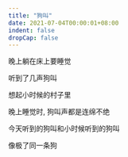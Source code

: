 ```yaml
---
title: "狗叫"
date: 2021-07-04T00:00:01+08:00
indent: false
dropCap: false
---
```


晚上躺在床上要睡觉

听到了几声狗叫

想起小时候的村子里

晚上睡觉时, 狗叫声都是连绵不绝

今天听到的狗叫和小时候听到的狗叫

像极了同一条狗
